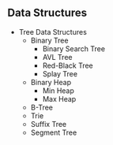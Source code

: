 ## Data Structures

* Tree Data Structures
    * Binary Tree
        * Binary Search Tree
        * AVL Tree
        * Red-Black Tree
        * Splay Tree
    * Binary Heap
        * Min Heap
        * Max Heap
    * B-Tree
    * Trie
    * Suffix Tree
    * Segment Tree

